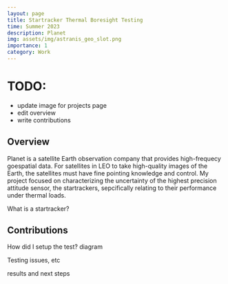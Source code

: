 ```yaml
---
layout: page
title: Startracker Thermal Boresight Testing
time: Summer 2023
description: Planet
img: assets/img/astranis_geo_slot.png
importance: 1
category: Work
---
```


# TODO:
* update image for projects page
* edit overview
* write contributions

## Overview

Planet is a satellite Earth observation company that provides high-frequecy goespatial data. For satellites in LEO to take high-quality images of the Earth, the satellites must have fine pointing knowledge and control. My project focused on characterizing the uncertainty of the highest precision attitude sensor, the startrackers, sepcifically relating to their performance under thermal loads.

What is a startracker?


## Contributions

How did I setup the test? diagram

Testing issues, etc

results and next steps